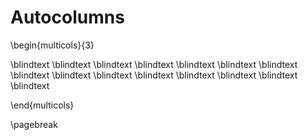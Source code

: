 # Autocolumns

\begin{multicols}{3}

\blindtext
\blindtext
\blindtext
\blindtext
\blindtext
\blindtext
\blindtext
\blindtext
\blindtext
\blindtext
\blindtext
\blindtext
\blindtext
\blindtext
\blindtext

\end{multicols}

\pagebreak